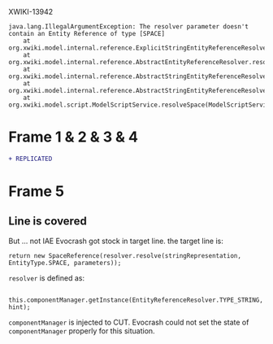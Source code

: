 XWIKI-13942
```
java.lang.IllegalArgumentException: The resolver parameter doesn't contain an Entity Reference of type [SPACE]
	at org.xwiki.model.internal.reference.ExplicitStringEntityReferenceResolver.getDefaultReference(ExplicitStringEntityReferenceResolver.java:45)
	at org.xwiki.model.internal.reference.AbstractEntityReferenceResolver.resolveDefaultReference(AbstractEntityReferenceResolver.java:77)
	at org.xwiki.model.internal.reference.AbstractStringEntityReferenceResolver.getNewReference(AbstractStringEntityReferenceResolver.java:210)
	at org.xwiki.model.internal.reference.AbstractStringEntityReferenceResolver.resolve(AbstractStringEntityReferenceResolver.java:155)
	at org.xwiki.model.script.ModelScriptService.resolveSpace(ModelScriptService.java:335)
```

# Frame 1 & 2 & 3 & 4
```diff
+ REPLICATED
```

# Frame 5
## Line is covered
But ... not IAE
Evocrash got stock in target line.
the target line is:
```
return new SpaceReference(resolver.resolve(stringRepresentation, EntityType.SPACE, parameters));
```
`resolver` is defined as:
```
    this.componentManager.getInstance(EntityReferenceResolver.TYPE_STRING, hint);
```
`componentManager` is injected  to CUT.
Evocrash could not set the state of `componentManager` properly for this situation.



